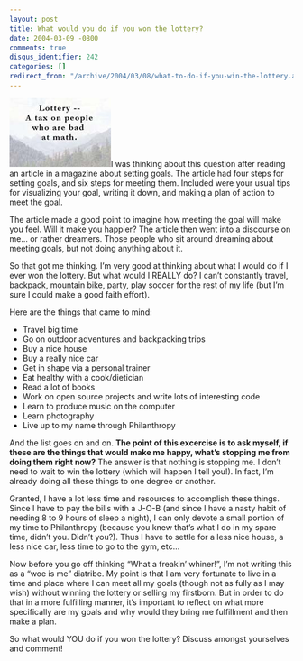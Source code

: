 ```yaml
---
layout: post
title: What would you do if you won the lottery?
date: 2004-03-09 -0800
comments: true
disqus_identifier: 242
categories: []
redirect_from: "/archive/2004/03/08/what-to-do-if-you-win-the-lottery.aspx/"
---
```


![](/images/lottery.jpg)I was thinking about this question after reading
an article in a magazine about setting goals. The article had four steps
for setting goals, and six steps for meeting them. Included were your
usual tips for visualizing your goal, writing it down, and making a plan
of action to meet the goal.

The article made a good point to imagine how meeting the goal will make
you feel. Will it make you happier? The article then went into a
discourse on me... or rather dreamers. Those people who sit around
dreaming about meeting goals, but not doing anything about it.

So that got me thinking. I’m very good at thinking about what I would do
if I ever won the lottery. But what would I REALLY do? I can’t
constantly travel, backpack, mountain bike, party, play soccer for the
rest of my life (but I’m sure I could make a good faith effort).

Here are the things that came to mind:

-   Travel big time
-   Go on outdoor adventures and backpacking trips
-   Buy a nice house
-   Buy a really nice car
-   Get in shape via a personal trainer
-   Eat healthy with a cook/dietician
-   Read a lot of books
-   Work on open source projects and write lots of interesting code
-   Learn to produce music on the computer
-   Learn photography
-   Live up to my name through Philanthropy

And the list goes on and on. **The point of this excercise is to ask
myself, if these are the things that would make me happy, what’s
stopping me from doing them right now?** The answer is that nothing is
stopping me. I don’t need to wait to win the lottery (which will happen
I tell you!). In fact, I’m already doing all these things to one degree
or another.

Granted, I have a lot less time and resources to accomplish these
things. Since I have to pay the bills with a J-O-B (and since I have a
nasty habit of needing 8 to 9 hours of sleep a night), I can only devote
a small portion of my time to Philanthropy (because you knew that’s what
I do in my spare time, didn’t you. Didn’t you?). Thus I have to settle
for a less nice house, a less nice car, less time to go to the gym,
etc...

Now before you go off thinking “What a freakin’ whiner!”, I’m not
writing this as a “woe is me” diatribe. My point is that I am very
fortunate to live in a time and place where I can meet all my goals
(though not as fully as I may wish) without winning the lottery or
selling my firstborn. But in order to do that in a more fulfilling
manner, it’s important to reflect on what more specifically are my goals
and why would they bring me fulfillment and then make a plan.

So what would YOU do if you won the lottery? Discuss amongst yourselves
and comment!

